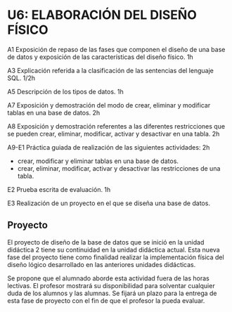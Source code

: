 # U6: ELABORACIÓN DEL DISEÑO FÍSICO

A1 Exposición de repaso de las fases que componen el diseño de una base de datos y exposición de las características del diseño físico. 1h

A3 Explicación referida a la clasificación de las sentencias del lenguaje SQL. 1/2h

A5 Descripción de los tipos de datos. 1h

A7 Exposición y demostración del modo de crear, eliminar y modificar tablas en una base de datos. 2h

A8 Exposición y demostración referentes a las diferentes restricciones que se pueden crear, eliminar, modificar, activar y desactivar en una tabla. 2h

A9-E1 Práctica guiada de realización de las siguientes actividades: 2h
- crear, modificar y eliminar tablas en una base de datos.
- crear, eliminar, modificar, activar y desactivar las restricciones de una tabla.

E2 Prueba escrita de evaluación. 1h

E3 Realización de un proyecto en el que se diseña una base de datos.

## Proyecto
El proyecto de diseño de la base de datos que se inició en la unidad didáctica 2 tiene su continuidad en la unidad didáctica actual. Esta nueva fase del proyecto tiene como finalidad realizar la implementación física del diseño lógico desarrollado en las anteriores unidades didácticas. 

Se propone que el alumnado aborde esta actividad fuera de las horas lectivas. El profesor 
mostrará su disponibilidad para solventar cualquier duda de los alumnos y las alumnas. Se fijará un plazo para la entrega de esta fase de proyecto con el fin de que el profesor la pueda evaluar.